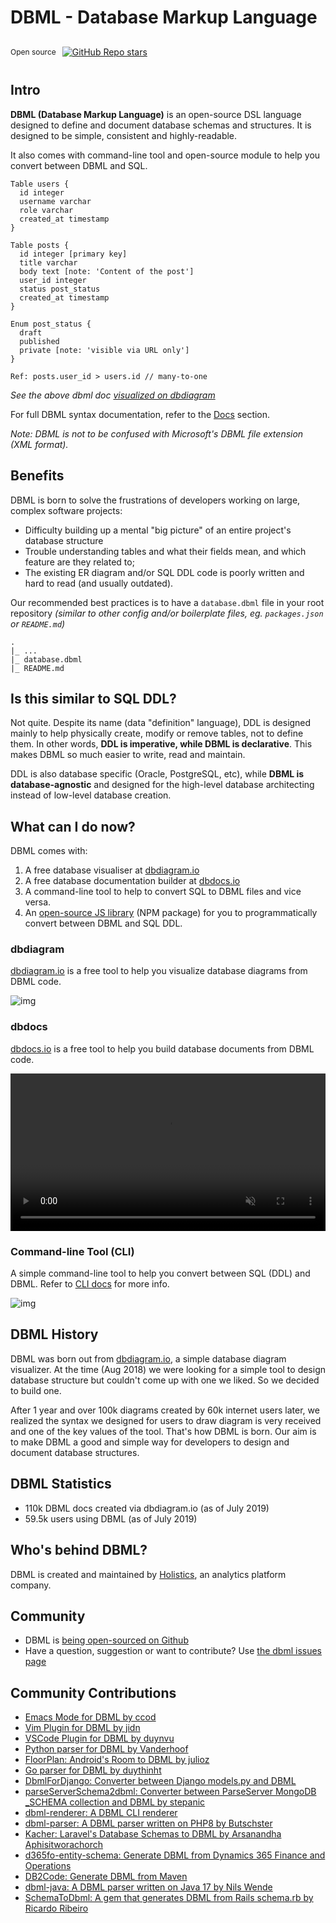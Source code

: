 # DBML - Database Markup Language
<div style="display: flex; align-items: center;">
  <p style="font-size: 12px;"> Open source </p>
  <a 
    href="https://github.com/holistics/dbml"
    target="_blank"
    style="margin-left: 10px;"
  >
    <img alt="GitHub Repo stars" src="https://img.shields.io/github/stars/holistics/dbml?style=social">
  </a>
</div>

## Intro

**DBML (Database Markup Language)** is an open-source DSL language designed to define and document database schemas and structures. It is designed to be simple, consistent and highly-readable.

It also comes with command-line tool and open-source module to help you convert between DBML and SQL.

    Table users {
      id integer
      username varchar
      role varchar
      created_at timestamp
    }

    Table posts {
      id integer [primary key]
      title varchar
      body text [note: 'Content of the post']
      user_id integer
      status post_status
      created_at timestamp
    }

    Enum post_status {
      draft
      published
      private [note: 'visible via URL only']
    }

    Ref: posts.user_id > users.id // many-to-one

_See the above dbml doc [visualized on dbdiagram](https://dbdiagram.io/d/5d5cb582ced98361d6ddc5ab)_

For full DBML syntax documentation, refer to the [Docs](/docs/) section.

_Note: DBML is not to be confused with Microsoft's DBML file extension (XML format)._

## Benefits

DBML is born to solve the frustrations of developers working on large, complex software projects:
* Difficulty building up a mental "big picture" of an entire project's database structure
* Trouble understanding tables and what their fields mean, and which feature are they related to;
* The existing ER diagram and/or SQL DDL code is poorly written and hard to read (and usually outdated).


Our recommended best practices is to have a `database.dbml` file in your root repository
_(similar to other config and/or boilerplate files, eg. `packages.json` or `README.md`)_ 

```
.
|_ ...
|_ database.dbml
|_ README.md
```

## Is this similar to SQL DDL?

Not quite. Despite its name (data "definition" language), DDL is designed mainly
to help physically create, modify or remove tables, not to define them. In other
words, **DDL is imperative, while DBML is declarative**. This makes DBML so much
easier to write, read and maintain.

DDL is also database specific (Oracle, PostgreSQL, etc), while **DBML is
database-agnostic** and designed for the high-level database architecting
instead of low-level database creation.

## What can I do now?

DBML comes with:
1. A free database visualiser at [dbdiagram.io](https://dbdiagram.io)
2. A free database documentation builder at [dbdocs.io](https://dbdocs.io)
3. A command-line tool to help to convert SQL to DBML files and vice versa.
4. An [open-source JS library](/js-module/) (NPM package) for you to programmatically convert between DBML and SQL DDL.

### dbdiagram

[dbdiagram.io](https://dbdiagram.io?utm_source=dbml) is a free tool to help you visualize database diagrams from DBML code. 

![img](https://i.imgur.com/8T1tIZp.gif)

### dbdocs

[dbdocs.io](https://dbdocs.io?utm_source=dbml) is a free tool to help you build database documents from DBML code. 

<video width="100%" height="auto" controls autoplay muted loop>
  <source src="https://cdn.holistics.io/dbdocs/dbdocs-tour.mp4" type="video/mp4">
</video> 

### Command-line Tool (CLI)

A simple command-line tool to help you convert between SQL (DDL) and DBML. Refer to [CLI docs](/cli) for more info.

![img](../cli/cli.gif)


## DBML History

DBML was born out from [dbdiagram.io](https://dbdiagram.io?utm_source=dbml), a simple database diagram visualizer. At the time (Aug 2018) we were looking for a simple tool to design database structure but couldn't come up with one we liked. So we decided to build one.

After 1 year and over 100k diagrams created by 60k internet users later, we realized the syntax we designed for users to draw diagram is very received and one of the key values of the tool. That's how DBML is born. Our aim is to make DBML a good and simple way for developers to design and document database structures.

## DBML Statistics

* 110k DBML docs created via dbdiagram.io (as of July 2019)
* 59.5k users using DBML (as of July 2019)

## Who's behind DBML?

DBML is created and maintained by [Holistics](https://holistics.io?utm_source=dbml), an analytics platform company.


## Community

* DBML is [being open-sourced on Github](https://github.com/holistics/dbml/)
* Have a question, suggestion or want to contribute? Use [the dbml issues page](https://github.com/holistics/dbml/issues)

## Community Contributions

* [Emacs Mode for DBML by ccod](https://github.com/ccod/dbd-mode)
* [Vim Plugin for DBML by jidn](https://github.com/jidn/vim-dbml)
* [VSCode Plugin for DBML by duynvu](https://marketplace.visualstudio.com/items?itemName=duynvu.dbml-language)
* [Python parser for DBML by Vanderhoof](https://github.com/Vanderhoof/PyDBML)
* [FloorPlan: Android's Room to DBML by julioz](https://github.com/julioz/FloorPlan)
* [Go parser for DBML by duythinht](https://github.com/duythinht/dbml-go)
* [DbmlForDjango: Converter between Django models.py and DBML](https://github.com/hamedsj/DbmlForDjango)
* [parseServerSchema2dbml: Converter between ParseServer MongoDB \_SCHEMA collection and DBML by stepanic](https://github.com/stepanic/parse-server-SCHEMA-to-DBML)
* [dbml-renderer: A DBML CLI renderer](https://github.com/softwaretechnik-berlin/dbml-renderer)
* [dbml-parser: A DBML parser written on PHP8 by Butschster](https://github.com/butschster/dbml-parser)
* [Kacher: Laravel's Database Schemas to DBML by Arsanandha Aphisitworachorch](https://github.com/aphisitworachorch/kacher)
* [d365fo-entity-schema: Generate DBML from Dynamics 365 Finance and Operations ](https://github.com/noakesey/d365fo-entity-schema)
* [DB2Code: Generate DBML from Maven](https://github.com/alberlau/DB2Code)
* [dbml-java: A DBML parser written on Java 17 by Nils Wende](https://github.com/nilswende/dbml-java)
* [SchemaToDbml: A gem that generates DBML from Rails schema.rb by Ricardo Ribeiro](https://github.com/ricardojcribeiro/schema_to_dbml)
